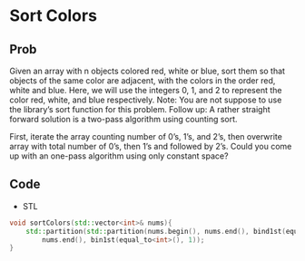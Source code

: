 # Sort Colors

## Prob

Given an array with n objects colored red, white or blue, sort them so that objects of the same color are adjacent, with the colors in the order red, white and blue.
Here, we will use the integers 0, 1, and 2 to represent the color red, white, and blue respectively. Note: You are not suppose to use the library’s sort function for this problem.
Follow up:
A rather straight forward solution is a two-pass algorithm using counting sort.

 First, iterate the array counting number of 0’s, 1’s, and 2’s, then overwrite array with total number of 0’s, then 1’s and followed by 2’s.
Could you come up with an one-pass algorithm using only constant space?


## Code

- STL
```cpp
void sortColors(std::vector<int>& nums){
	std::partition(std::partition(nums.begin(), nums.end(), bind1st(equal_to<int>(), 0)),
		nums.end(), bin1st(equal_to<int>(), 1));
}
```
